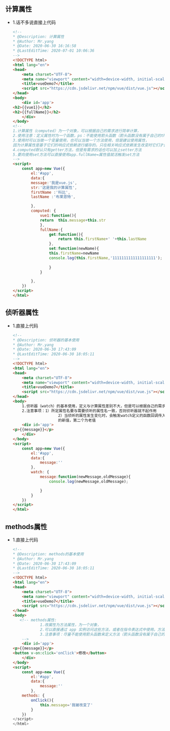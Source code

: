 <!--
 * @Description: vue常用属性
 * @Author: Mr.yang
 * @Date: 2020-07-08 12:58:15
 * @LastEditTime: 2020-07-08 15:27:16
--> 
计算属性
----
 * 1.话不多说直接上代码
    ```html
    <!--
    * @Description: 计算属性
    * @Author: Mr.yang
    * @Date: 2020-06-30 16:16:58
    * @LastEditTime: 2020-07-01 10:06:36
    --> 
    <!DOCTYPE html>
    <html lang="en">
    <head>
        <meta charset="UTF-8">
        <meta name="viewport" content="width=device-width, initial-scale=1.0">
        <title>vueDemo7</title>
        <script src="https://cdn.jsdelivr.net/npm/vue/dist/vue.js"></script>
    </head>
    <body>
        <div id='app'>
    <h2>{{vue1}}</h2>
    <h2>{{fullName}}</h2>
        </div>
    </body>
    <!--
    1.计算属性（computed）为一个对象，可以根据自己的需求进行简单计算，
    2.使用注意：定义属性时为一个函数，ps：不能使用箭头函数（箭头函数没有属于自己的this）
    3.使用时可以当做一个变量使用，也可以当做一个方法使用，但是建议使用属性，
    因为计算属性是基于它们的响应式依赖进行缓存的。只在相关响应式依赖发生改变时它们才会重新求值。
    4.computed默认只有getter方法，但是有需求的话也可以加上setter方法 
    5.要向使用set方法可以直接使用app.fullName=属性值就活触发set方法
    -->
    <script>
        const app=new Vue({
            el:'#app',
            data:{
            message:'我是vue.js',
            str:'这是我的计算属性',
            firstName :'科比',
            lastName :'布莱恩特',

            },
            computed: {
                vue1:function(){
                return  this.message+this.str
                },
                fullName:{
                    get:function(){
                        return this.firstName+' '+this.lastName
                    },
                    set:function(newName){
                    this.firstName=newName
                    console.log(this.firstName,'1111111111111111111');
                    
                    }
                }

            },
        })
    </script>
    </html>

侦听器属性
-----
* 1.直接上代码
    ```html
    <!--
    * @Description: 侦听器的基本使用
    * @Author: Mr.yang
    * @Date: 2020-06-30 17:43:09
    * @LastEditTime: 2020-06-30 18:05:11
    -->
    <!DOCTYPE html>
    <html lang="en">
    <head>
        <meta charset="UTF-8">
        <meta name="viewport" content="width=device-width, initial-scale=1.0">
        <title>vueDemo7</title>
        <script src="https://cdn.jsdelivr.net/npm/vue/dist/vue.js"></script>
    </head>
    <body>
        1.侦听器（watch）的基本使用，定义与计算属性差别不大，但是可以根据自己的需求来自定义
        2.注意事项：1）所定属性名要与需要侦听的属性名一致，否则侦听器就不起作用
                        2）当侦听的属性发生变化时，会触发watch定义的函数回调传入两个参数，第一个为对应
                        的新值，第二个为老值
        <div id='app'>
    <p>{{message}}</p>
        </div>
    </body>
    <script>
        const app=new Vue({
            el:'#app',
            data:{
                message:''
            },
            watch: {
                message:function(newMessage,oldMessage){
                    console.log(newMessage,oldMessage);

                }
            }
        })
    </script>
    </html>

methods属性
-----
* 1.直接上代码
    ```html
    <!--
    * @Description: methods的基本使用
    * @Author: Mr.yang
    * @Date: 2020-06-30 17:43:09
    * @LastEditTime: 2020-06-30 18:05:11
    -->
    <!DOCTYPE html>
    <html lang="en">
    <head>
        <meta charset="UTF-8">
        <meta name="viewport" content="width=device-width, initial-scale=1.0">
        <title>vueDemo7</title>
        <script src="https://cdn.jsdelivr.net/npm/vue/dist/vue.js"></script>
    </head>
    <body>
       <!-- methods属性:
                1.改属性为方法属性，为一个对象，
                2.可以直接通过 app 实例访问这些方法，或者在指令表达式中使用。方法中的 this 自动绑定为 Vue 实例。
                3.注意事项：尽量不能使用箭头函数来定义方法（箭头函数没有属于自己的this）会导致不能指向vue的实例对象
        -->
        <div id='app'>
    <p>{{message}}</p>
    <button v-on:click='onClick'>修改</button>
        </div>
    </body>
    <script>
        const app=new Vue({
            el:'#app',
            data:{
                message:''
            },
        methods: {
            onClick(){
                this.message='我被改变了'
            }
        })
    </script>
    </html>